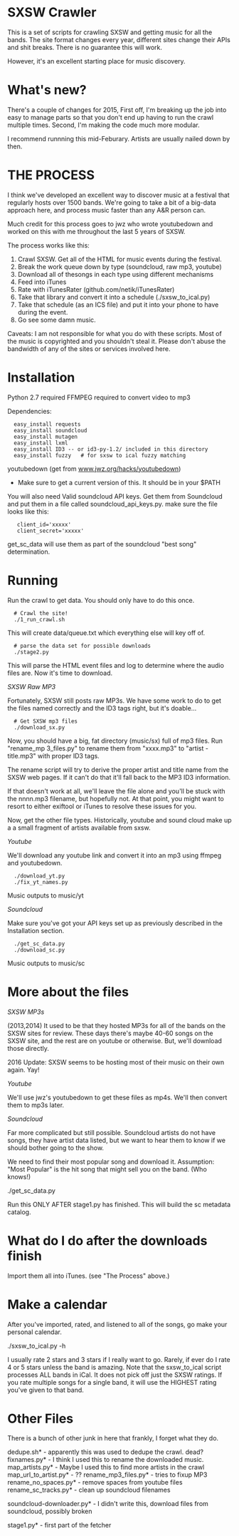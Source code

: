 SXSW Crawler 
=======================

This is a set of scripts for crawling SXSW and getting music for all
the bands. The site format changes every year, different sites change
their APIs and shit breaks. There is no guarantee this will work. 

However, it's an excellent starting place for music discovery. 

What's new?
=============

There's a couple of changes for 2015, First off, I'm breaking up the
job into easy to manage parts so that you don't end up having to run
the crawl multiple times. Second, I'm making the code much more
modular.

I recommend runnning this mid-Feburary. Artists are usually nailed
down by then.

THE PROCESS
============

I think we've developed an excellent way to discover music at a
festival that regularly hosts over 1500 bands. We're going to take a
bit of a big-data approach here, and process music faster than any A&R
person can.

Much credit for this process goes to jwz who wrote youtubedown and
worked on this with me throughout the last 5 years of SXSW.

The process works like this:

  1. Crawl SXSW. Get all of the HTML for music events during the festival.
  2. Break the work queue down by type (soundcloud, raw mp3, youtube)
  3. Download all of thesongs in each type using different mechanisms
  4. Feed into iTunes
  5. Rate with iTunesRater (github.com/netik/iTunesRater)
  6. Take that library and convert it into a schedule  (./sxsw_to_ical.py)
  7. Take that schedule (as an ICS file) and put it into your phone to have during the event. 
  8. Go see some damn music. 

Caveats: I am not responsible for what you do with these scripts. Most
of the music is copyrighted and you shouldn't steal it. Please don't
abuse the bandwidth of any of the sites or services involved here.

Installation
=============

Python 2.7 required
FFMPEG required to convert video to mp3

Dependencies: 

```
  easy_install requests
  easy_install soundcloud
  easy_install mutagen
  easy_install lxml
  easy_install ID3 -- or id3-py-1.2/ included in this directory
  easy_install fuzzy   # for sxsw to ical fuzzy matching
```


youtubedown (get from www.jwz.org/hacks/youtubedown) 
 - Make sure to get a current version of this. It should be in your $PATH

You will also need Valid soundcloud API keys. Get them from Soundcloud
and put them in a file called soundcloud_api_keys.py. make sure the
file looks like this:

```
   client_id='xxxxx'
   client_secret='xxxxx'
```

get_sc_data will use them as part of the soundcloud "best song" determination.

Running
===============

Run the crawl to get data. You should only have to do this once. 

```
  # Crawl the site!
  ./1_run_crawl.sh
```

  This will create data/queue.txt which everything else will key
  off of.

```
  # parse the data set for possible downloads
  ./stage2.py
```

This will parse the HTML event files and log to determine where the
audio files are. Now it's time to download.

*SXSW Raw MP3*

Fortunately, SXSW still posts raw MP3s. We have some work to do to get
the files named correctly and the ID3 tags right, but it's doable...

```
  # Get SXSW mp3 files
  ./download_sx.py 
```

Now, you should have a big, fat directory (music/sx) full of mp3 files.
Run "rename_mp 3_files.py" to rename them from "xxxx.mp3" to "artist -
title.mp3" with proper ID3 tags.

The rename script will try to derive the proper artist and title
name from the SXSW web pages. If it can't do that it'll fall back to
the MP3 ID3 information.

If that doesn't work at all, we'll leave the file alone and you'll be
stuck with the nnnn.mp3 filename, but hopefully not. At that point,
you might want to resort to either exiftool or iTunes to resolve these
issues for you.

Now, get the other file types. Historically, youtube and sound cloud
make up a a small fragment of artists available from sxsw.

*Youtube*

We'll download any youtube link and convert it into an mp3 using ffmpeg and youtubedown. 

```
  ./download_yt.py
  ./fix_yt_names.py
```

Music outputs to music/yt

*Soundcloud*

Make sure you've got your API keys set up as previously described in the Installation section. 

```
  ./get_sc_data.py 
  ./download_sc.py
```

Music outputs to music/sc

More about the files 
======================


*SXSW MP3s*

(2013,2014) It used to be that they hosted MP3s for all of the bands
on the SXSW sites for review. These days there's maybe 40-60 songs on
the SXSW site, and the rest are on youtube or otherwise. But, we'll
download those directly.

2016 Update: SXSW seems to be hosting most of their music on their own
again. Yay!

*Youtube*

We'll use jwz's youtubedown to get these files as mp4s. We'll then
convert them to mp3s later. 

*Soundcloud*

Far more complicated but still possible. Soundcloud artists do not
have songs, they have artist data listed, but we want to hear them to
know if we should bother going to the show.

We need to find their most popular song and download it. Assumption:
"Most Popular" is the hit song that might sell you on the band. (Who
knows!)

  ./get_sc_data.py

Run this ONLY AFTER stage1.py has finished. This will build the sc
metadata catalog.

What do I do after the downloads finish
=======================================

Import them all into iTunes. (see "The Process" above.)

Make a calendar
===============

After you've imported, rated, and listened to all of the songs, go
make your personal calendar.

  ./sxsw_to_ical.py -h 

I usually rate 2 stars and 3 stars if I really want to go. Rarely, if
ever do I rate 4 or 5 stars unless the band is amazing. Note that the
sxsw_to_ical script processes ALL bands in iCal. It does not pick off
just the SXSW ratings. If you rate multiple songs for a single band,
it will use the HIGHEST rating you've given to that band. 

Other Files
=============
There is a bunch of other junk in here that frankly, I forget what
they do.

dedupe.sh* - apparently this was used to dedupe the crawl. dead?
fixnames.py* - I think I used this to rename the downloaded music. 
map_artists.py* - Maybe I used this to find more artists in the crawl
map_url_to_artist.py* - ??
rename_mp3_files.py* - tries to fixup MP3 
rename_no_spaces.py* - remove spaces from youtube files
rename_sc_tracks.py* - clean up soundcloud filenames

soundcloud-downloader.py* - I didn't write this, download files from
                            soundcloud, possibly broken

stage1.py* - first part of the fetcher

